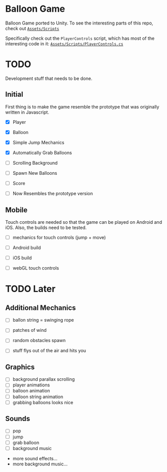 # Balloon Game

Balloon Game ported to Unity. 
To see the interesting parts of this repo, check out
[`Assets/Scripts`](https://github.com/fractalbach/balloon-unity/tree/master/Assets/scripts)

Specifically check out the `PlayerControls` script, which has most
of the interesting code in it:
[`Assets/Scripts/PlayerControls.cs`](https://github.com/fractalbach/balloon-unity/blob/master/Assets/scripts/playerControls.cs)



# TODO

Development stuff that needs to be done.

## Initial

First thing is to make the game resemble the prototype that was
originally written in Javascript.

- [x] Player
- [x] Balloon
- [x] Simple Jump Mechanics
- [x] Automatically Grab Balloons
- [ ] Scrolling Background
- [ ] Spawn New Balloons
- [ ] Score
- [ ] Now Resembles the prototype version


## Mobile

Touch controls are needed so that the game can be played on Android
and iOS. Also, the builds need to be tested.

- [ ] mechanics for touch controls (jump + move)
- [ ] Android build
- [ ] iOS build
- [ ] webGL touch controls




# TODO Later

## Additional Mechanics

- [ ] ballon string = swinging rope
- [ ] patches of wind
- [ ] random obstacles spawn
- [ ] stuff flys out of the air and hits you


## Graphics

- [ ] background parallax scrolling
- [ ] player animations
- [ ] balloon animation
- [ ] balloon string animation
- [ ] grabbing balloons looks nice

## Sounds

- [ ] pop
- [ ] jump
- [ ] grab balloon
- [ ] background music
- more sound effects...
- more background music...









